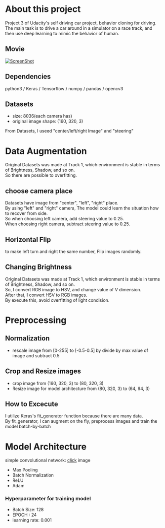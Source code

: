 # About this project
Project 3 of Udacity's self driving car project, behavior cloning for driving.  
The main task is to drive a car around in a simulator on a race track, and then use deep learning to mimic the behavior of human.

## Movie
[![ScreenShot](http://img.youtube.com/vi/qPCW-x0oUvI/0.jpg)](https://youtu.be/qPCW-x0oUvI)

## Dependencies
python3 / Keras / Tensorflow / numpy / pandas / opencv3

## Datasets
- size: 8036(each camera has)  
- original image shape: (160, 320, 3)

From Datasets, I useed "center/left/right Image" and "steering"  

# Data Augmentation
Original Datasets was made at Track 1, which environment is stable in terms of Brightness, Shadow, and so on.  
So there are possible to overfitting.  

## choose camera place
Datasets have image from "center", "left", "right" place.  
By using "left" and "right" camera, The model could learn the situation how to recover from side.  
So when choosing left camera, add steering value to 0.25.  
When choosing right camera, subtract steering value to 0.25.  

## Horizontal Flip
to make left turn and right the same number, Flip images randomly.  

## Changing Brightness 
Original Datasets was made at Track 1, which environment is stable in terms of Brightness, Shadow, and so on.  
So, I convert RGB image to HSV, and change value of V dimension.  
After that, I convert HSV to RGB images.    
By execute this, avoid overfitting of light condision.  

# Preprocessing
## Normalization
- rescale image from [0-255] to [-0.5-0.5] by divide by max value of image and subtract 0.5 

## Crop and Resize images
- crop image from (160, 320, 3) to (80, 320, 3)
- Resize image for model architecture
from (80, 320, 3) to (64, 64, 3)  

## How to Excecute
I utilize Keras's fit_generator function because there are many data.  
By fit_generator, I can augment on the fly, preprocess images and train the model batch-by-batch  

# Model Architecture
simple convolutional network: [click](https://github.com/yukitsuji/behaivior_cloning/blob/master/model.png) image
- Max Pooling
- Batch Normalization
- ReLU
- Adam

### Hyperparameter for training model
- Batch Size: 128
- EPOCH : 24
- learning rate: 0.001
